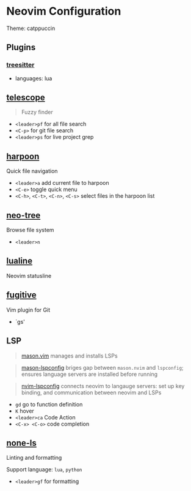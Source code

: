 # Neovim Configuration 

Theme: catppuccin

## Plugins 

### [treesitter](https://github.com/nvim-treesitter/nvim-treesitter)
- languages: lua 

## [telescope](https://github.com/nvim-telescope/telescope.nvim)
>Fuzzy finder
- `<leader>pf` for all file search
- `<C-p>` for git file search
- `<leader>ps` for live project grep

## [harpoon](https://github.com/ThePrimeagen/harpoon/tree/harpoon2)
Quick file navigation
- `<leader>a` add current file to harpoon
- `<C-e>` toggle quick menu
- `<C-h>`, `<C-t>`, `<C-n>`, `<C-s>` select files in the harpoon list

## [neo-tree](https://github.com/nvim-neo-tree/neo-tree.nvim)
Browse file system
- `<leader>n`

## [lualine](https://github.com/nvim-lualine/lualine.nvim)
Neovim statusline

## [fugitive](https://github.com/tpope/vim-fugitive)
Vim plugin for Git
- `<leader>gs'


## LSP

> [mason.vim](williamboman/mason.nvim) manages and installs LSPs  

> [mason-lspconfig](williamboman/mason-lspconfig.nvim) briges gap between `mason.nvim` and `lspconfig`; ensures language servers are installed before running

> [nvim-lspconfig](williamboman/mason-lspconfig.nvim) connects neovim to langauge servers: set up key binding, and communication between neovim and LSPs

- `gd` go to function definition
- `K` hover
- `<leader>ca` Code Action
- `<C-x> <C-o>` code completion

## [none-ls](https://github.com/nvimtools/none-ls.nvim)
Linting and formatting

Support language: `lua`, `python`
- `<leader>gf` for formatting
